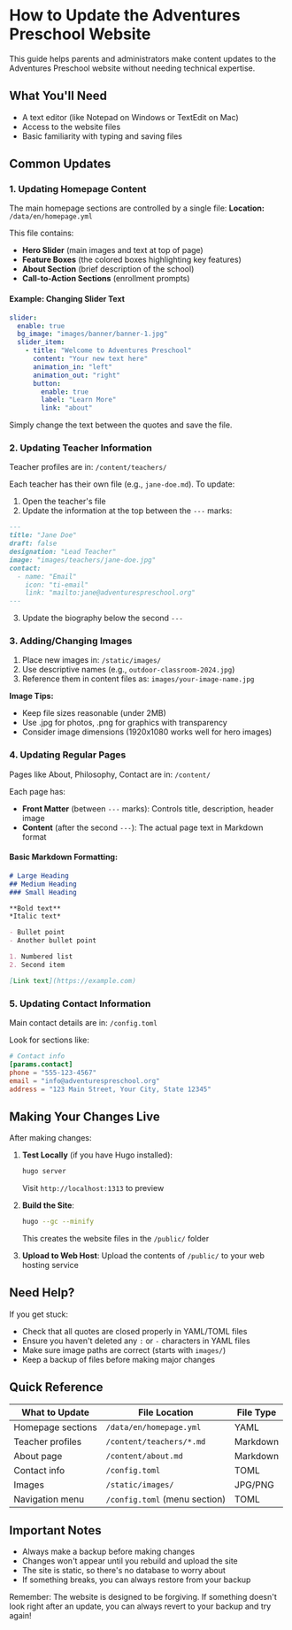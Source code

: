 # How to Update the Adventures Preschool Website

This guide helps parents and administrators make content updates to the Adventures Preschool website without needing technical expertise.

## What You'll Need

- A text editor (like Notepad on Windows or TextEdit on Mac)
- Access to the website files
- Basic familiarity with typing and saving files

## Common Updates

### 1. Updating Homepage Content

The main homepage sections are controlled by a single file:
**Location:** `/data/en/homepage.yml`

This file contains:
- **Hero Slider** (main images and text at top of page)
- **Feature Boxes** (the colored boxes highlighting key features)
- **About Section** (brief description of the school)
- **Call-to-Action Sections** (enrollment prompts)

#### Example: Changing Slider Text
```yaml
slider:
  enable: true
  bg_image: "images/banner/banner-1.jpg"
  slider_item:
    - title: "Welcome to Adventures Preschool"
      content: "Your new text here"
      animation_in: "left"
      animation_out: "right"
      button:
        enable: true
        label: "Learn More"
        link: "about"
```

Simply change the text between the quotes and save the file.

### 2. Updating Teacher Information

Teacher profiles are in: `/content/teachers/`

Each teacher has their own file (e.g., `jane-doe.md`). To update:

1. Open the teacher's file
2. Update the information at the top between the `---` marks:
```markdown
---
title: "Jane Doe"
draft: false
designation: "Lead Teacher"
image: "images/teachers/jane-doe.jpg"
contact:
  - name: "Email"
    icon: "ti-email"
    link: "mailto:jane@adventurespreschool.org"
---
```
3. Update the biography below the second `---`

### 3. Adding/Changing Images

1. Place new images in: `/static/images/`
2. Use descriptive names (e.g., `outdoor-classroom-2024.jpg`)
3. Reference them in content files as: `images/your-image-name.jpg`

**Image Tips:**
- Keep file sizes reasonable (under 2MB)
- Use .jpg for photos, .png for graphics with transparency
- Consider image dimensions (1920x1080 works well for hero images)

### 4. Updating Regular Pages

Pages like About, Philosophy, Contact are in: `/content/`

Each page has:
- **Front Matter** (between `---` marks): Controls title, description, header image
- **Content** (after the second `---`): The actual page text in Markdown format

#### Basic Markdown Formatting:
```markdown
# Large Heading
## Medium Heading
### Small Heading

**Bold text**
*Italic text*

- Bullet point
- Another bullet point

1. Numbered list
2. Second item

[Link text](https://example.com)
```

### 5. Updating Contact Information

Main contact details are in: `/config.toml`

Look for sections like:
```toml
# Contact info
[params.contact]
phone = "555-123-4567"
email = "info@adventurespreschool.org"
address = "123 Main Street, Your City, State 12345"
```

## Making Your Changes Live

After making changes:

1. **Test Locally** (if you have Hugo installed):
   ```bash
   hugo server
   ```
   Visit `http://localhost:1313` to preview

2. **Build the Site**:
   ```bash
   hugo --gc --minify
   ```
   This creates the website files in the `/public/` folder

3. **Upload to Web Host**:
   Upload the contents of `/public/` to your web hosting service

## Need Help?

If you get stuck:
- Check that all quotes are closed properly in YAML/TOML files
- Ensure you haven't deleted any `:` or `-` characters in YAML files
- Make sure image paths are correct (starts with `images/`)
- Keep a backup of files before making major changes

## Quick Reference

| What to Update | File Location | File Type |
|----------------|---------------|-----------|
| Homepage sections | `/data/en/homepage.yml` | YAML |
| Teacher profiles | `/content/teachers/*.md` | Markdown |
| About page | `/content/about.md` | Markdown |
| Contact info | `/config.toml` | TOML |
| Images | `/static/images/` | JPG/PNG |
| Navigation menu | `/config.toml` (menu section) | TOML |

## Important Notes

- Always make a backup before making changes
- Changes won't appear until you rebuild and upload the site
- The site is static, so there's no database to worry about
- If something breaks, you can always restore from your backup

Remember: The website is designed to be forgiving. If something doesn't look right after an update, you can always revert to your backup and try again!